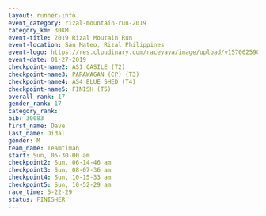 ```yaml
---
layout: runner-info 
event_category: rizal-mountain-run-2019 
category_km: 30KM 
event-title: 2019 Rizal Moutain Run 
event-location: San Mateo, Rizal Philippines 
event-logo: https://res.cloudinary.com/raceyaya/image/upload/v1570025909/logo/rizal-mountain_gkfete.jpg 
event-date: 01-27-2019 
checkpoint-name2: AS1 CASILE (T2) 
checkpoint-name3: PARAWAGAN (CP) (T3) 
checkpoint-name4: AS4 BLUE SHED (T4) 
checkpoint-name5: FINISH (T5) 
overall_rank: 17
gender_rank: 17
category_rank: 
bib: 30083
first_name: Dave
last_name: Didal
gender: M
team_name: Teamtiman
start: Sun, 05-30-00 am
checkpoint2: Sun, 06-14-46 am
checkpoint3: Sun, 08-07-36 am
checkpoint4: Sun, 10-15-33 am
checkpoint5: Sun, 10-52-29 am
race_time: 5-22-29
status: FINISHER
---
```


